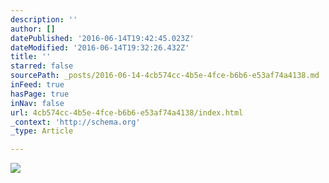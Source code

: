 ```yaml
---
description: ''
author: []
datePublished: '2016-06-14T19:42:45.023Z'
dateModified: '2016-06-14T19:32:26.432Z'
title: ''
starred: false
sourcePath: _posts/2016-06-14-4cb574cc-4b5e-4fce-b6b6-e53af74a4138.md
inFeed: true
hasPage: true
inNav: false
url: 4cb574cc-4b5e-4fce-b6b6-e53af74a4138/index.html
_context: 'http://schema.org'
_type: Article

---
```

![](https://the-grid-user-content.s3-us-west-2.amazonaws.com/4d3b46f3-8f2e-4caa-bc8a-f8d1537620dc.jpg)